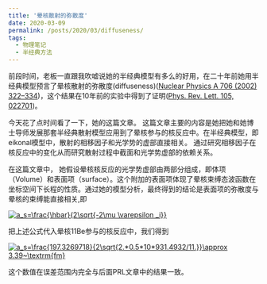 ```yaml
---
title: '晕核散射的弥散度'
date: 2020-03-09
permalink: /posts/2020/03/diffuseness/
tags:
  - 物理笔记
  - 半经典方法
---
```

前段时间，老板一直跟我吹嘘说她的半经典模型有多么的好用，在二十年前她用半经典模型预言了晕核散射的弥散度(diffuseness)(<a href="https://jinleiphys.github.io/files/Optical_potentials_of_halo_and_weakly_bound_nuclei.pdf">Nuclear Physics A 706 (2002) 322–334</a>)，这个结果在10年前的实验中得到了证明(<a href="https://jinleiphys.github.io/files/PhysRevLett105.022701.pdf">Phys. Rev. Lett. 105, 022701</a>)。

今天花了点时间看了一下，她的这篇文章。 这篇文章主要的内容是她把她和她博士导师发展那套半经典散射模型应用到了晕核参与的核反应中。在半经典模型，即eikonal模型中，散射的相移因子和光学势的虚部直接相关。 通过研究相移因子在核反应中的变化从而研究散射过程中截面和光学势虚部的依赖关系。

在这篇文章中， 她假设晕核核反应的光学势虚部由两部分组成，即体项（Volume）和表面项（surface）。这个附加的表面项体现了晕核束缚态波函数在坐标空间下长程的性质。通过她的模型分析，最终得到的结论是表面项的弥散度与晕核的束缚能直接相关,即

<a href="https://www.codecogs.com/eqnedit.php?latex=a_s=\frac{\hbar}{2\sqrt{-2\mu&space;\varepsilon&space;_i}}" target="_blank"><img src="https://latex.codecogs.com/gif.latex?a_s=\frac{\hbar}{2\sqrt{-2\mu&space;\varepsilon&space;_i}}" title="a_s=\frac{\hbar}{2\sqrt{-2\mu \varepsilon _i}}" /></a>


把上述公式代入晕核11Be参与的核反应中，我们得到

<a href="https://www.codecogs.com/eqnedit.php?latex=a_s=\frac{197.3269718}{2\sqrt{2.*0.5*10*931.4932/11.}}\approx&space;3.39~\textrm{fm}" target="_blank"><img src="https://latex.codecogs.com/gif.latex?a_s=\frac{197.3269718}{2\sqrt{2.*0.5*10*931.4932/11.}}\approx&space;3.39~\textrm{fm}" title="a_s=\frac{197.3269718}{2\sqrt{2.*0.5*10*931.4932/11.}}\approx 3.39~\textrm{fm}" /></a>

这个数值在误差范围内完全与后面PRL文章中的结果一致。
